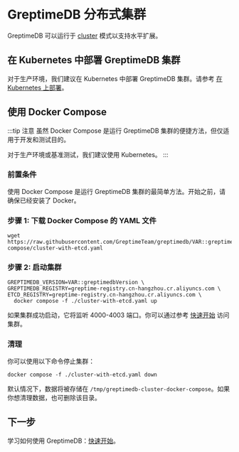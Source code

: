 # GreptimeDB 分布式集群

GreptimeDB 可以运行于 [cluster](/contributor-guide/overview.md) 模式以支持水平扩展。

## 在 Kubernetes 中部署 GreptimeDB 集群

对于生产环境，我们建议在 Kubernetes 中部署 GreptimeDB 集群。请参考 [在 Kubernetes 上部署](/user-guide/deployments/deploy-on-kubernetes/overview.md)。

## 使用 Docker Compose

:::tip 注意
虽然 Docker Compose 是运行 GreptimeDB 集群的便捷方法，但仅适用于开发和测试目的。

对于生产环境或基准测试，我们建议使用 Kubernetes。
:::

### 前置条件

使用 Docker Compose 是运行 GreptimeDB 集群的最简单方法。开始之前，请确保已经安装了 Docker。

### 步骤 1: 下载 Docker Compose 的 YAML 文件

```
wget https://raw.githubusercontent.com/GreptimeTeam/greptimedb/VAR::greptimedbVersion/docker/docker-compose/cluster-with-etcd.yaml
```

### 步骤 2: 启动集群

```
GREPTIMEDB_VERSION=VAR::greptimedbVersion \
GREPTIMEDB_REGISTRY=greptime-registry.cn-hangzhou.cr.aliyuncs.com \
ETCD_REGISTRY=greptime-registry.cn-hangzhou.cr.aliyuncs.com \
  docker compose -f ./cluster-with-etcd.yaml up 
```

如果集群成功启动，它将监听 4000-4003 端口。你可以通过参考 [快速开始](../quick-start.md#连接到-greptimedb) 访问集群。

### 清理

你可以使用以下命令停止集群：

```
docker compose -f ./cluster-with-etcd.yaml down
```

默认情况下，数据将被存储在 `/tmp/greptimedb-cluster-docker-compose`。如果你想清理数据，也可删除该目录。

## 下一步

学习如何使用 GreptimeDB：[快速开始](../quick-start.md#连接到-greptimedb)。
